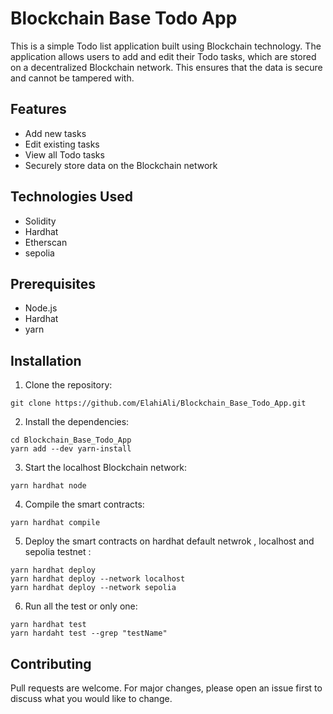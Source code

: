# Blockchain Base Todo App

This is a simple Todo list application built using Blockchain technology. The application allows users to add and edit their Todo tasks, which are stored on a decentralized Blockchain network. This ensures that the data is secure and cannot be tampered with.

## Features

- Add new tasks
- Edit existing tasks
- View all Todo tasks
- Securely store data on the Blockchain network

## Technologies Used

- Solidity
- Hardhat
- Etherscan
- sepolia

## Prerequisites

- Node.js
- Hardhat
- yarn

## Installation

1. Clone the repository:

```
git clone https://github.com/ElahiAli/Blockchain_Base_Todo_App.git
```

2. Install the dependencies:

```
cd Blockchain_Base_Todo_App
yarn add --dev yarn-install
```

3. Start the localhost Blockchain network:

```
yarn hardhat node
```

4. Compile the smart contracts:

```
yarn hardhat compile
```

5. Deploy the smart contracts on hardhat default netwrok , localhost and sepolia testnet :

```
yarn hardhat deploy
yarn hardhat deploy --network localhost
yarn hardhat deploy --network sepolia
```

6. Run all the test or only one:

```
yarn hardhat test
yarn hardaht test --grep "testName"
```

## Contributing

Pull requests are welcome. For major changes, please open an issue first to discuss what you would like to change.
